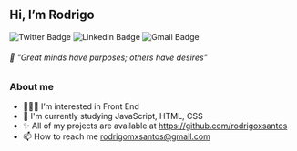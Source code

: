 ##  Hi, I’m Rodrigo 
![Twitter Badge](https://img.shields.io/badge/-@rodrigoxs_-1193cc?style=flat-square&labelColor=1193cc&logo=twitter&logoColor=white&link=https://twitter.com/rodrigoxs_(https://twitter.com/rodrigoxs_))
![Linkedin Badge](https://img.shields.io/badge/-Rodrigo%20Xavier-1163cc?style=flat-square&logo=Linkedin&logoColor=white&link=https://www.linkedin.com/in/rodrigoxsantos/)
![Gmail Badge](https://img.shields.io/badge/-rodrigomxsantos@gmail.com-D80339?style=flat-square&logo=Gmail&logoColor=white&link=mailto:rodrigomxsantos@gmail.com)

###### 🧠 "Great minds have purposes; others have desires"

### About me


- 👨🏽‍💻 I’m interested in Front End
- 🌱 I'm currently studying JavaScript, HTML, CSS
- ✨ All of my projects are available at https://github.com/rodrigoxsantos
- 📫 How to reach me rodrigomxsantos@gmail.com




<!---
rodrigoxsantos/rodrigoxsantos is a ✨ special ✨ repository because its `README.md` (this file) appears on your GitHub profile.
You can click the Preview link to take a look at your changes.
--->
